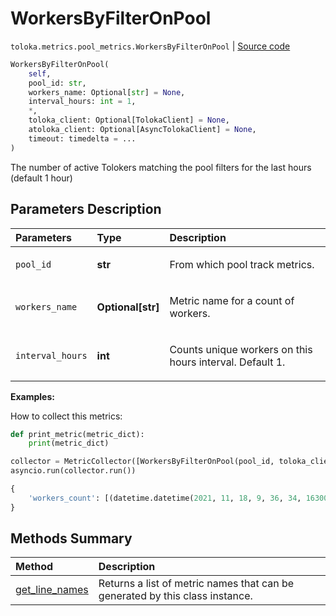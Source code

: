 # WorkersByFilterOnPool
`toloka.metrics.pool_metrics.WorkersByFilterOnPool` | [Source code](https://github.com/Toloka/toloka-kit/blob/v1.2.3/src/metrics/pool_metrics.py#L394)

```python
WorkersByFilterOnPool(
    self,
    pool_id: str,
    workers_name: Optional[str] = None,
    interval_hours: int = 1,
    *,
    toloka_client: Optional[TolokaClient] = None,
    atoloka_client: Optional[AsyncTolokaClient] = None,
    timeout: timedelta = ...
)
```

The number of active Tolokers matching the pool filters for the last hours (default 1 hour)

## Parameters Description

| Parameters | Type | Description |
| :----------| :----| :-----------|
`pool_id`|**str**|<p>From which pool track metrics.</p>
`workers_name`|**Optional\[str\]**|<p>Metric name for a count of workers.</p>
`interval_hours`|**int**|<p>Counts unique workers on this hours interval. Default 1.</p>

**Examples:**

How to collect this metrics:
```python
def print_metric(metric_dict):
    print(metric_dict)

collector = MetricCollector([WorkersByFilterOnPool(pool_id, toloka_client=toloka_client)], print_metric)
asyncio.run(collector.run())
```

```python
{
    'workers_count': [(datetime.datetime(2021, 11, 18, 9, 36, 34, 163000), 2697)],
}
```
## Methods Summary

| Method | Description |
| :------| :-----------|
[get_line_names](toloka.metrics.pool_metrics.WorkersByFilterOnPool.get_line_names.md)| Returns a list of metric names that can be generated by this class instance.
